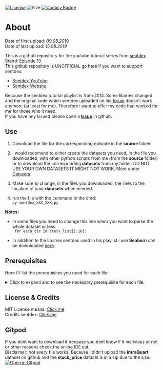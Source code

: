 [![License](https://img.shields.io/github/license/LuposX/sentdex_fixed_market_stock)](LICENSE) 
![Size](https://img.shields.io/github/repo-size/LuposX/sentdex_fixed_market_stock)
[![Codacy Badge](https://api.codacy.com/project/badge/Grade/7d14e2763577432b9afcbe1efffd4d52)](https://www.codacy.com/app/LuposX/sentdex_fixed_market_stock?utm_source=github.com&amp;utm_medium=referral&amp;utm_content=LuposX/sentdex_fixed_market_stock&amp;utm_campaign=Badge_Grade)

# About

Date of first upload: *09.08.2019*  
Date of last upload: *15.08.2019*
  
This is a github repository for the youtube tutorial series from [sentdex](https://youtu.be/URTZ2jKCgBc). Stand: [Episode 19](https://www.youtube.com/watch?v=1dk9NO2M41E&list=PLQVvvaa0QuDd0flgGphKCej-9jp-QdzZ3&index=19).   
This github repository is UNOFFICIAL
go here if you want to support sentdex:  
-   [Sentdex YouTube](https://www.youtube.com/user/sentdex/)     
-   [Sentdex Website](https://pythonprogramming.net/)    

Because the sentdex tutorial playlist is from 2014. Some libaries changed and the original code which sentdex uploaded on his [forum](https://pythonprogramming.net/) doesn't work anymore (at least for me). Therefore i want to offer my code that worked for me for those who 
it need.   
If you have any Issued please open a **[Issue](https://github.com/LuposX/sentdex_fixed_market_stock/issues/new)** in github. 
   
## Use

1.  Download the file for the corresponding episode in the **source** folder.

2.  I would recomend to either create the datasets you need, in the file you downloaded, with other python scripts from me (from the **source** folder) or to download the corresponding **datasets** from my folder. DO NOT USE YOUR OWN DATASETS IT MIGHT NOT WORK.
More under [Datasets](#Datasets). 

3.  Make sure to change, in the files you downloaded, the lines to the location of your **datasets** when needed. 

4.  run the file with the command in the cmd:    
``` py sentdex_XXX_XXX.py ```      
   
**Notes:**     
-   In some files you need to change this line when you want to parse the whole dataset or less:      
``` for each_dir in stock_list[1:10]:```  

-   In addition to the libaries sentdex used in his playlist i use **Seaborn** can be downloaded [here](https://seaborn.pydata.org/installing.html).    
  
    
## Prerequisites 

Here i'll list the prerequisites you need for each file:   
<details>
  <summary>Click to expand and to see the necessary prerequisite for each file.</summary>  
    
  **sentdex_visualization_episode11.py** can be found [here](https://github.com/LuposX/sentdex_fixed_market_stock/blob/master/source/sentdex_visualization_episode11.py) it needs:     
  -   **[matplotlib](https://matplotlib.org/)**
  -   **[seaborn](https://seaborn.pydata.org/installing.html)**    

  **sentdex_stock_market_episode12.py** can be found [here](https://github.com/LuposX/sentdex_fixed_market_stock/blob/master/source/sentdex_stock_market_episode12.py) it needs:    
  -   **[intraQuarter](https://pythonprogramming.net/downloads/intraQuarter.zip/)**    
  -   **[Yahoo Index](https://github.com/LuposX/sentdex_fixed_market_stock/blob/master/datasets/YAHOO_INDEX_GSPC.csv)**   

  **sentdex_visualization_episode13.py** can be found [here](https://github.com/LuposX/sentdex_fixed_market_stock/blob/master/source/sentdex_visualization_episode13.py) it needs:    
  - **[matplotlib](https://matplotlib.org/)**  
  - **[seaborn](https://seaborn.pydata.org/installing.html)**  

  **sentdex_prediction_episode15.py** can be found [here](https://github.com/LuposX/sentdex_fixed_market_stock/blob/master/source/sentdex_prediction_episode15.py) it needs:       
  -   **[Stock_market_full.csv](https://github.com/LuposX/sentdex_fixed_market_stock/blob/master/datasets/Stock_market_full.csv)**      

  **sentdex_getData_episode17.py** can be found [here](https://github.com/LuposX/sentdex_fixed_market_stock/blob/master/source/sentdex_getData_episode17.py) it needs:     
  -   **[intraQuarter](https://pythonprogramming.net/downloads/intraQuarter.zip/)**     


  **sentdex_data_episode18.py** can be found [here](https://github.com/LuposX/sentdex_fixed_market_stock/blob/master/source/sentdex_data_episode18.py) it needs:   
  - **[Yahoo Index](https://github.com/LuposX/sentdex_fixed_market_stock/blob/master/datasets/YAHOO_INDEX_GSPC.csv)**  
  - **[Stock prices](https://github.com/LuposX/sentdex_fixed_market_stock/blob/master/datasets/stock_prices.zip)**  

  **sentdex_data_episode19.py** can be found [here](https://github.com/LuposX/sentdex_fixed_market_stock/blob/episode21-23/source/sentdex_prediction_episode19.py) it needs:   
  -   **[Stock_market_acc_WITH_NA.csv](https://github.com/LuposX/sentdex_fixed_market_stock/blob/master/datasets/Stock_market_acc_WITH_NA.csv)**    
  -   **[Stock_market_acc_NO_NA.csv](https://github.com/LuposX/sentdex_fixed_market_stock/blob/master/datasets/Stock_market_acc_NO_NA.csv)**     

  **sentdex_data_episode20.py** can be found [here](https://github.com/LuposX/sentdex_fixed_market_stock/blob/episode_20/source/sentdex_profit_episode20.py) it needs:   
  -   **[Stock_market_acc_WITH_NA.csv](https://github.com/LuposX/sentdex_fixed_market_stock/blob/master/datasets/Stock_market_acc_WITH_NA.csv)**    
  -   **[Stock_market_acc_NO_NA.csv](https://github.com/LuposX/sentdex_fixed_market_stock/blob/master/datasets/Stock_market_acc_NO_NA.csv)**    

  **sentdex_data_episode21.py** can be found [here](https://github.com/LuposX/sentdex_fixed_market_stock/blob/episode21-23/source/sentdex_data_21.py) it needs:   
-   **[intraQuarter](https://pythonprogramming.net/downloads/intraQuarter.zip/)**      
 

  **sentdex_data_episode22.py** can be found [here](https://github.com/LuposX/sentdex_fixed_market_stock/blob/episode21-23/source/sentdex_data_episode22.py) it needs:   
  -   **[intraQuarter](https://pythonprogramming.net/downloads/intraQuarter.zip/)**   
  -   **[html yahoo current stock](https://drive.google.com/drive/folders/1gCjk0cv28Lu1ooYPe2X7j0c-2xT0HDBc?usp=sharing)**
  
  **sentdex_data_episode23.py** can be found [here](https://github.com/LuposX/sentdex_fixed_market_stock/blob/episode_20/source/sentdex_profit_episode20.py) it needs:   
  -   **[Stock_market_acc_WITH_NA.csv](https://github.com/LuposX/sentdex_fixed_market_stock/blob/master/datasets/Stock_market_acc_WITH_NA.csv)**    
  -   **[Stock_market_acc_NO_NA.csv](https://github.com/LuposX/sentdex_fixed_market_stock/blob/master/datasets/Stock_market_acc_NO_NA.csv)**
  -   **[forward_sample_NO_NA.csv]()**    
  -   **[forward_sample_With_NA.csv]()**
  
</details> 

## License & Credits

MIT License means: [Click me](https://choosealicense.com/licenses/mit/)   
Credits sentdex: [Click me](https://www.youtube.com/user/sentdex/)  

## Gitpod

If you dont want to download it because you dont know if it malicious or not or other reasons check the online IDE out:  
Disclaimer: not every file works. Because i didn't upload the **intraQuart** dataset on github and the **stock_price** dataset is in a zip due to the size.  
[![Open in Gitpod](https://gitpod.io/button/open-in-gitpod.svg)](https://gitpod.io/#https://github.com/LuposX/sentdex_fixed_market_stock/source)  
